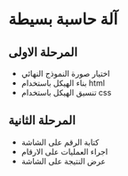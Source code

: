 # آلة حاسبة بسيطة

## المرحلة الاولى
- اختيار صورة النموذج النهائي
- بناء الهيكل باستخدام html
- تنسيق الهيكل باستخدام css
  ‏
## المرحلة الثانية
- كتابة الرقم على الشاشة
- اجراء العمليات على الارقام
- عرض النتيجة على الشاشة
